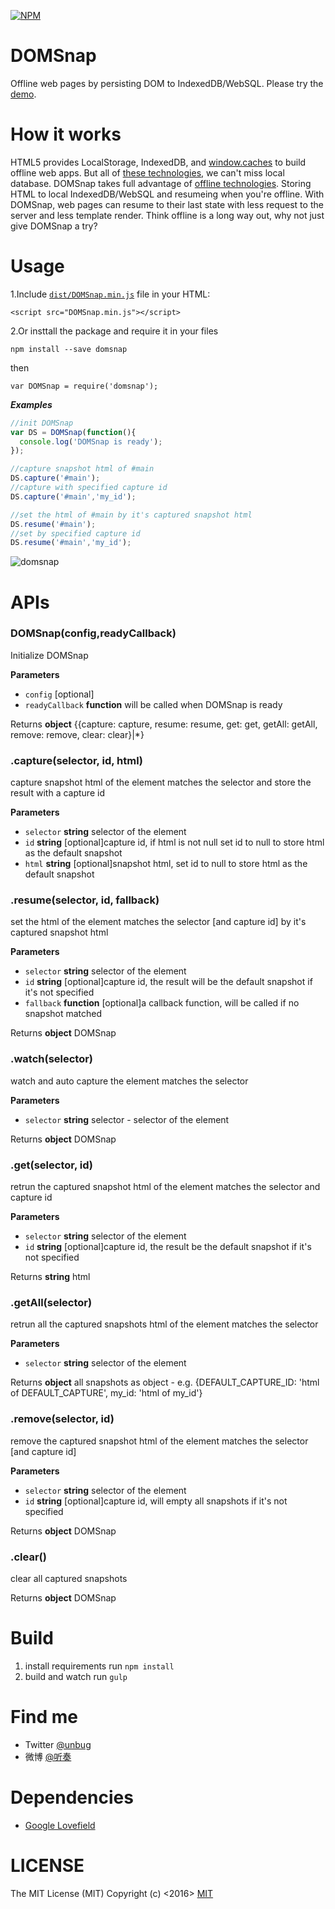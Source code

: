 [![NPM](https://nodei.co/npm/domsnap.png?downloads=true&downloadRank=true&stars=true)](https://nodei.co/npm/domsnap/)

DOMSnap
=================
Offline web pages by persisting DOM to IndexedDB/WebSQL.
Please try the [demo](http://unbug.github.io/DOMSnap/).

How it works
============= 
HTML5 provides LocalStorage, IndexedDB, and [window.caches](https://googlechrome.github.io/samples/service-worker/window-caches/) to build offline web apps.
But all of [these technologies](http://www.html5rocks.com/en/features/offline), we can't miss local database.
DOMSnap takes full advantage of [offline technologies](http://www.html5rocks.com/en/features/offline).
Storing HTML to local IndexedDB/WebSQL and resumeing when you're offline.
With DOMSnap, web pages can resume to their last state with less request to the server and less template render.
Think offline is a long way out, why not just give DOMSnap a try?


Usage
=========
1.Include [`dist/DOMSnap.min.js`](https://github.com/unbug/DOMSnap/tree/master/dist) file in your HTML:
```
<script src="DOMSnap.min.js"></script>

```

2.Or insttall the package and require it in your files
```
npm install --save domsnap
```
then
```
var DOMSnap = require('domsnap');
```

***Examples***

```javascript
//init DOMSnap
var DS = DOMSnap(function(){
  console.log('DOMSnap is ready');
});

//capture snapshot html of #main
DS.capture('#main');
//capture with specified capture id
DS.capture('#main','my_id');

//set the html of #main by it's captured snapshot html
DS.resume('#main');
//set by specified capture id
DS.resume('#main','my_id');
```

![domsnap](https://cloud.githubusercontent.com/assets/799578/14063839/1f923396-f417-11e5-9f87-5a8a94a04c32.gif)

APIs
=========
### DOMSnap(config,readyCallback)

Initialize DOMSnap

**Parameters**

-   `config`  [optional]
-   `readyCallback` **function** will be called when DOMSnap is ready


Returns **object** {{capture: capture, resume: resume, get: get, getAll: getAll, remove: remove, clear: clear}|*}

### .capture(selector, id, html)

capture snapshot html of the element matches the selector and store the result with a capture id

**Parameters**

-   `selector` **string** selector of the element
-   `id` **string** [optional]capture id, if html is not null set id to null to store html as the default snapshot
-   `html` **string** [optional]snapshot html, set id to null to store html as the default snapshot

### .resume(selector, id, fallback)

set the html of the element matches the selector [and capture id] by it's captured snapshot html

**Parameters**

-   `selector` **string** selector of the element
-   `id` **string** [optional]capture id, the result will be the default snapshot if it's not specified
-   `fallback` **function** [optional]a callback function, will be called if no snapshot matched

Returns **object** DOMSnap

### .watch(selector)

watch and auto capture the element matches the selector

**Parameters**

-   `selector` **string** selector - selector of the element

Returns **object** DOMSnap


### .get(selector, id)

retrun the captured snapshot html of the element matches the selector and capture id

**Parameters**

-   `selector` **string** selector of the element
-   `id` **string** [optional]capture id, the result be the default snapshot if it's not specified

Returns **string** html

### .getAll(selector)

retrun all the captured snapshots html of the element matches the selector

**Parameters**

-   `selector` **string** selector of the element

Returns **object** all snapshots as object - e.g. {DEFAULT_CAPTURE_ID: 'html of DEFAULT_CAPTURE', my_id: 'html of my_id'}

### .remove(selector, id)

remove the captured snapshot html of the element matches the selector [and capture id]

**Parameters**

-   `selector` **string** selector of the element
-   `id` **string** [optional]capture id, will empty all snapshots if it's not specified

Returns **object** DOMSnap

### .clear()

clear all captured snapshots

Returns **object** DOMSnap

Build
=================
1. install requirements run ```npm install```
2. build and watch run ```gulp```

Find me
=================
  * Twitter [@unbug](https://twitter.com/unbug)
  * 微博 [@听奏](http://weibo.com/unbug)
  
Dependencies
=================
  * [Google Lovefield](https://github.com/google/lovefield)
  
LICENSE
=========
The MIT License (MIT)
Copyright (c) <2016> <unbug>
[MIT](http://opensource.org/licenses/mit-license.php)
